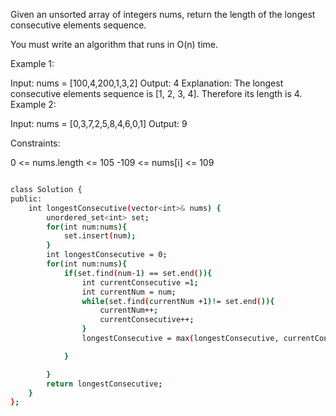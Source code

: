 
Given an unsorted array of integers nums, return the length of the longest consecutive elements sequence.

You must write an algorithm that runs in O(n) time.

 

Example 1:

Input: nums = [100,4,200,1,3,2]
Output: 4
Explanation: The longest consecutive elements sequence is [1, 2, 3, 4]. Therefore its length is 4.
Example 2:

Input: nums = [0,3,7,2,5,8,4,6,0,1]
Output: 9
 

Constraints:

0 <= nums.length <= 105
-109 <= nums[i] <= 109



```bash

class Solution {
public:
    int longestConsecutive(vector<int>& nums) {
        unordered_set<int> set;
        for(int num:nums){
            set.insert(num);
        }
        int longestConsecutive = 0;
        for(int num:nums){
            if(set.find(num-1) == set.end()){
                int currentConsecutive =1;
                int currentNum = num;
                while(set.find(currentNum +1)!= set.end()){
                    currentNum++;
                    currentConsecutive++;
                }
                longestConsecutive = max(longestConsecutive, currentConsecutive);

            }

        }
        return longestConsecutive;
    }
};

